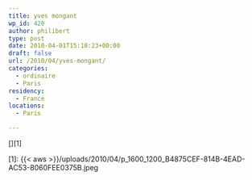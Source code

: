 ```yaml
---
title: yves mongant
wp_id: 420
author: philibert
type: post
date: 2010-04-01T15:10:23+00:00
draft: false
url: /2010/04/yves-mongant/
categories:
  - ordinaire
  - Paris
residency:
  - France
locations:
  - Paris

---
```

[<img src="{{< aws >}}/uploads/2010/04/p_1600_1200_B4875CEF-814B-4EAD-AC53-8060FEE0375B.jpeg" alt="" class="alignnone size-full" />][1]

 [1]: {{< aws >}}/uploads/2010/04/p_1600_1200_B4875CEF-814B-4EAD-AC53-8060FEE0375B.jpeg